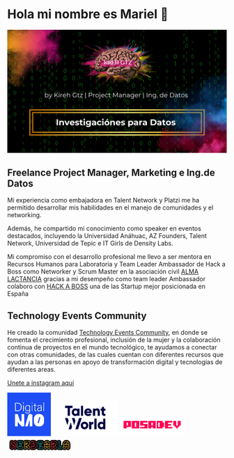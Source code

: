 # Hola mi nombre es Mariel 👋

<div>
  <img src="portada.png" height:auto; width="650"/>
</div>

## Freelance Project Manager, Marketing e Ing.de Datos 

Mi experiencia como embajadora en Talent Network y Platzi me ha permitido desarrollar mis
habilidades en el manejo de comunidades y el networking. 

Además, he compartido mi conocimiento como speaker en eventos destacados, incluyendo la Universidad Anáhuac, 
AZ Founders, Talent Network, Universidad de Tepic e IT Girls de Density Labs. 

Mi compromiso con el desarrollo profesional me llevo a ser mentora en Recursos Humanos para 
Laboratoria y Team Leader Ambassador de Hack a Boss como Networker y Scrum Master en 
la asociación civil [ALMA LACTANCIA](https://alma-lactancia-web3.vercel.app/)
gracias a mi desempeño como team leader Ambassador colaboro con 
[HACK A BOSS](https://www.hackaboss.com/) una de las Startup mejor posicionada en España 

## Technology Events Community

He creado la comunidad [Technology Events Community](https://technologyeventscommunity.wordpress.com/), 
en donde se fomenta el crecimiento profesional, inclusión de la mujer y la colaboración continua de 
proyectos en el mundo tecnológico, te ayudamos a conectar con otras comunidades, de las cuales cuentan con diferentes recursos que ayudan a las personas en apoyo de transformación digital y tecnologías de diferentes areas.

[Unete a instagram aquí](https://t.me/+IK-2Of-y7tphN2Ix)
<div>
  <img src="Digital_Nao.png" height:auto; width="100"/>
  <img src="talent_world.png" height:auto; width="150"/>
   <img src="posadev-logo.png" height:auto; width="150"/>
   <img src="OIP (6).png" height:auto; width="150"/>
</div>

<!--
**Marielgtz/Marielgtz** is a ✨ _special_ ✨ repository because its `README.md` (this file) appears on your GitHub profile.

Here are some ideas to get you started:

- 🔭 I’m currently working on ...
- 🌱 I’m currently learning ...
- 👯 I’m looking to collaborate on ...
- 🤔 I’m looking for help with ...
- 💬 Ask me about ...
- 📫 How to reach me: ...
- 😄 Pronouns: ...
- ⚡ Fun fact: ...
-->
